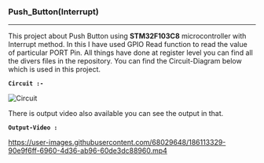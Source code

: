 ### Push_Button(Interrupt)
---

This project about Push Button using **STM32F103C8** microcontroller with Interrupt method. In this I have used GPIO Read function to read the value of particular PORT Pin. All things have done at register level you can find all the divers files in the repository. You can find the Circuit-Diagram below which is used in this project.

**`Circuit :-`**

![Circuit](https://user-images.githubusercontent.com/68029648/185334033-71696cd1-8207-423a-b163-17a92549fa77.png)


There is output video also available you can see the output in that.

**`Output-Video :`**


https://user-images.githubusercontent.com/68029648/186113329-90e9f6ff-6960-4d36-ab96-60de3dc88960.mp4


